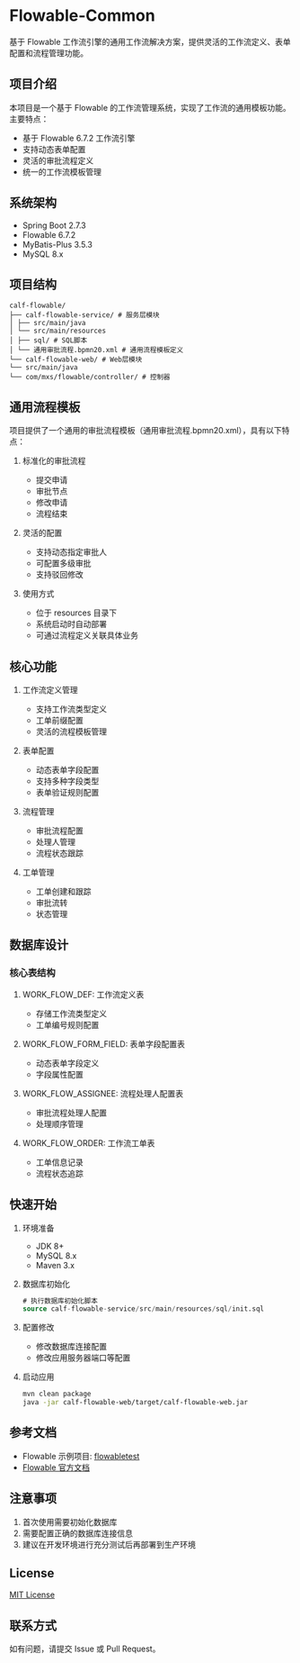 # Flowable-Common

基于 Flowable 工作流引擎的通用工作流解决方案，提供灵活的工作流定义、表单配置和流程管理功能。

## 项目介绍

本项目是一个基于 Flowable 的工作流管理系统，实现了工作流的通用模板功能。主要特点：

- 基于 Flowable 6.7.2 工作流引擎
- 支持动态表单配置
- 灵活的审批流程定义
- 统一的工作流模板管理

## 系统架构

- Spring Boot 2.7.3
- Flowable 6.7.2 
- MyBatis-Plus 3.5.3
- MySQL 8.x

## 项目结构

```
calf-flowable/
├── calf-flowable-service/ # 服务层模块
│ ├── src/main/java
│ └── src/main/resources
│ ├── sql/ # SQL脚本
│ └── 通用审批流程.bpmn20.xml # 通用流程模板定义
└── calf-flowable-web/ # Web层模块
└── src/main/java
└── com/mxs/flowable/controller/ # 控制器
```

## 通用流程模板

项目提供了一个通用的审批流程模板（通用审批流程.bpmn20.xml），具有以下特点：

1. 标准化的审批流程
   - 提交申请
   - 审批节点
   - 修改申请
   - 流程结束

2. 灵活的配置
   - 支持动态指定审批人
   - 可配置多级审批
   - 支持驳回修改

3. 使用方式
   - 位于 resources 目录下
   - 系统启动时自动部署
   - 可通过流程定义关联具体业务

## 核心功能

1. 工作流定义管理
   - 支持工作流类型定义
   - 工单前缀配置
   - 灵活的流程模板管理

2. 表单配置
   - 动态表单字段配置
   - 支持多种字段类型
   - 表单验证规则配置

3. 流程管理
   - 审批流程配置
   - 处理人管理
   - 流程状态跟踪

4. 工单管理
   - 工单创建和跟踪
   - 审批流转
   - 状态管理

## 数据库设计

### 核心表结构

1. WORK_FLOW_DEF: 工作流定义表
   - 存储工作流类型定义
   - 工单编号规则配置

2. WORK_FLOW_FORM_FIELD: 表单字段配置表
   - 动态表单字段定义
   - 字段属性配置

3. WORK_FLOW_ASSIGNEE: 流程处理人配置表
   - 审批流程处理人配置
   - 处理顺序管理

4. WORK_FLOW_ORDER: 工作流工单表
   - 工单信息记录
   - 流程状态追踪

## 快速开始

1. 环境准备
   - JDK 8+
   - MySQL 8.x
   - Maven 3.x

2. 数据库初始化
   ```sql
   # 执行数据库初始化脚本
   source calf-flowable-service/src/main/resources/sql/init.sql

3. 配置修改

   - 修改数据库连接配置
   - 修改应用服务器端口等配置

4. 启动应用
   ```bash
   mvn clean package
   java -jar calf-flowable-web/target/calf-flowable-web.jar
   ```

## 参考文档

- Flowable 示例项目: [flowabletest](https://github.com/jxlhljh/flowabletest)
- [Flowable 官方文档](https://www.flowable.org/docs/userguide/index.html)

## 注意事项

1. 首次使用需要初始化数据库
2. 需要配置正确的数据库连接信息
3. 建议在开发环境进行充分测试后再部署到生产环境

## License

[MIT License](LICENSE)

## 联系方式

如有问题，请提交 Issue 或 Pull Request。
